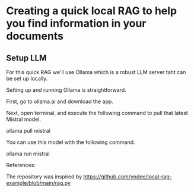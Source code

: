 # Creating a quick local RAG to help you find information in your documents



## Setup LLM

For this quick RAG we'll use Ollama which is a robust LLM server taht can be set up locally. 

Setting up and running Ollama is straightforward. 

First, go to ollama.ai and download the app. 

Next, open terminal, and execute the following command to pull that latest Mistral model. 

ollama pull mistral

You can use this model with the following command. 

ollama run mistral

References:

The repository was inspired by https://github.com/vndee/local-rag-example/blob/main/rag.py